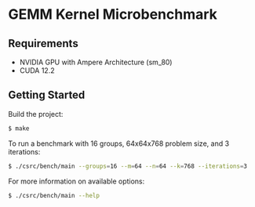 # GEMM Kernel Microbenchmark

## Requirements
- NVIDIA GPU with Ampere Architecture (sm_80)
- CUDA 12.2

## Getting Started

Build the project:
```bash
$ make
```

To run a benchmark with 16 groups, 64x64x768 problem size, and 3 iterations:
```bash
$ ./csrc/bench/main --groups=16 --m=64 --n=64 --k=768 --iterations=3
```

For more information on available options:
```bash
$ ./csrc/bench/main --help
```